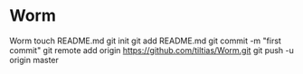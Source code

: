 Worm
====

Worm
touch README.md
git init
git add README.md
git commit -m "first commit"
git remote add origin https://github.com/tiltias/Worm.git
git push -u origin master

